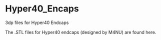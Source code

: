 # Hyper40_Encaps
 3dp files for Hyper40 Endcaps

The .STL files for Hyper40 endcaps (designed by M4NU) are found here.